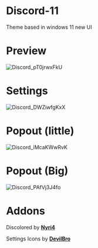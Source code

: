 # Discord-11
Theme based in windows 11 new UI

# Preview
![Discord_pT0jrwxFkU](https://user-images.githubusercontent.com/79029257/152862039-c894997d-a543-4935-8cc5-efb95259aacf.png)

# Settings
![Discord_DWZiwfgKxX](https://user-images.githubusercontent.com/79029257/152786284-6e8d8fc7-063a-468c-93a0-b43d70321187.png)

# Popout (little)
![Discord_iMcaKWwRvK](https://user-images.githubusercontent.com/79029257/152786377-b1a25615-c15e-44a6-9947-318f8731b7ad.png)

# Popout (Big)
![Discord_PAfVj3J4fo](https://user-images.githubusercontent.com/79029257/152786422-d7995c16-ff12-47a0-9b92-ed5d44e17119.png)

# Addons
Discolored by **[Nyri4](https://github.com/NYRI4/Discolored)**

Settings Icons by **[DevilBro](https://github.com/mwittrien/BetterDiscordAddons/blob/master/Themes/_res/SettingsIcons.css)**
